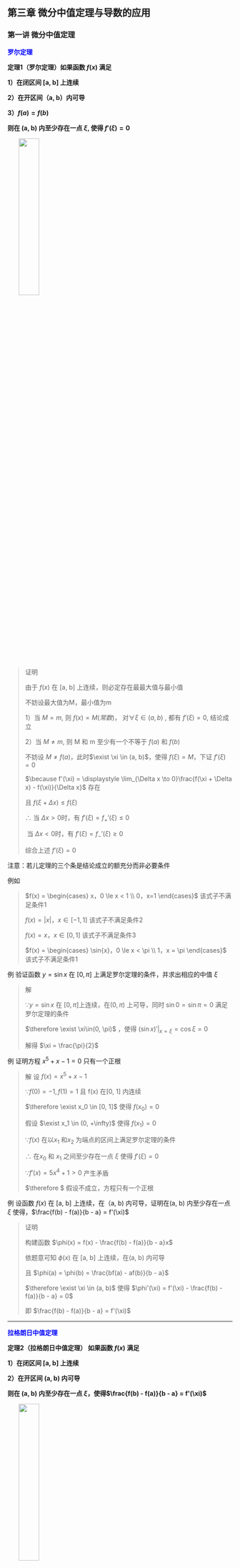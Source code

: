 ## 第三章 微分中值定理与导数的应用



### 第一讲 微分中值定理



<p style="color:blue;font-weight:bold">罗尔定理<p>


 **定理1（罗尔定理）如果函数 $f(x)$ 满足**

**1）在闭区间 [a, b] 上连续**

**2）在开区间（a, b）内可导**

**3）$f(a) = f(b)$**

**则在 (a, b) 内至少存在一点 $\xi$, 使得 $f'(\xi) = 0$**

<img style="width:30%;margin-left:5%" src="..\resource\images\chapter03\罗尔定理.jpg"></img>

> 证明
>
> 由于 $f(x)$ 在 [a, b] 上连续，则必定存在最最大值与最小值
>
> 不妨设最大值为M，最小值为m
>
> 1）当 $M = m$, 则 $f(x) = M(常数)，$  对$\forall \xi \in (a, b)$ , 都有 $f'(\xi) = 0$, 结论成立
>
> 2）当 $M \neq m$, 则 M 和 m 至少有一个不等于 $f(a)$ 和 $f(b)$
>
> 不妨设 $M \neq f(a)$，此时$\exist \xi \in (a, b)$，使得 $f{(\xi)} = M$，下证 $f'(\xi) = 0$
>
> $\because f'(\xi) = \displaystyle \lim_{\Delta x \to 0}\frac{f(\xi + \Delta x) - f(\xi)}{\Delta x}$ 存在
>
> 且 $f(\xi + \Delta x) \le f(\xi)$
>
> $\therefore$ 当 $\Delta x > 0$时，有 $f'(\xi) = f_+'(\xi)  \le 0$
>
> ​	当 $\Delta x < 0$时，有 $f'(\xi) = f_-'(\xi) \ge 0$					
>
> 综合上述 $f'(\xi) = 0$





注意：若儿定理的三个条是结论成立的额充分而非必要条件

例如

> $f(x) = \begin{cases} x，0 \le x < 1 \\ 0，x=1  \end{cases}$ 			该式子不满足条件1
>
> 
>
> $f(x) = |x|，x \in [-1, 1]$			 该式子不满足条件2
>
> 
>
> $f(x) = x，x \in [0, 1]$ 				 该式子不满足条件3
>
> 
>
> $f(x) = \begin{cases} \sin{x}，0 \le x < \pi \\ 1，x = \pi \end{cases}$ 	该式子不满足条件1





例 验证函数 $y = \sin{x}$ 在 $[0, \pi]$ 上满足罗尔定理的条件，并求出相应的中值 $\xi$

>  解 
>
>  $\because y = \sin{x}$ 在 $[0, \pi]$上连续，在$(0, \pi)$ 上可导，同时 $\sin{0} = \sin{\pi} = 0$ 满足罗尔定理的条件
>
>  $\therefore \exist \xi\in(0, \pi)$ ，使得 $(\sin{x})'|_{x = \xi} = \cos{\xi} = 0$
>
>  解得 $\xi = \frac{\pi}{2}$



例 证明方程 $x^5 + x -1 = 0$ 只有一个正根

>  解 设 $f(x) = x^5 + x - 1$
>
>  $\because f(0) = -1, f(1) = 1$ 且 f(x) 在[0, 1] 内连续
>
>  $\therefore \exist x_0 \in [0, 1]$ 使得 $f(x_0) = 0$
>
>  
>
>  假设 $\exist x_1 \in (0, +\infty)$ 使得 $f(x_1) = 0$
>
>  $\because f(x)$ 在以$x_1$ 和$x_2$ 为端点的区间上满足罗尔定理的条件
>
>  $\therefore$ 在$x_0$ 和 $x_1$ 之间至少存在一点 $\xi$ 使得 $f'(\xi) = 0$
>
>  $\because f'(x) = 5x^4 + 1 > 0$ 产生矛盾
>
>  $\therefore $ 假设不成立，方程只有一个正根





例 设函数 $f(x)$ 在 [a, b] 上连续，在（a, b) 内可导，证明在(a, b) 内至少存在一点 $\xi$ 使得，$\frac{f(b) - f(a)}{b - a} = f'(\xi)$

>  证明
>
>  构建函数 $\phi(x) = f(x) - \frac{f(b) - f(a)}{b - a}x$
>
>  依题意可知 $\phi(x)$ 在 [a, b] 上连续，在(a, b) 内可导
>
>  且  $\phi(a) = \phi(b) = \frac{bf(a) - af(b)}{b - a}$
>
>  $\therefore \exist \xi \in (a, b)$ 使得 $\phi'(\xi) = f'(\xi) - \frac{f(b) - f(a)}{b - a} = 0$
>
>  即 $\frac{f(b) - f(a)}{b - a} = f'(\xi)$

<hr/>





<p style="color:blue;font-weight:bold">拉格朗日中值定理<p>

**定理2（拉格朗日中值定理） 如果函数 $f(x)$ 满足**

**1）在闭区间 [a, b] 上连续**

**2）在开区间 (a, b) 内可导**

**则在 (a, b) 内至少存在一点 $\xi$，使得$\frac{f(b) - f(a)}{b - a} = f'(\xi)$**

<img style="width:30%;margin-left:5%" src="..\resource\images\chapter03\拉格朗日中值定理.jpg"></img>

> 直线AB的方程为
>
>  $y = f(a) + \frac{f(b) - f(a)}{b - a}(x-a)$
>
> 构造一个辅助函数
>
>  $\phi(x) = f(x) - f(a) - \frac{f(b) - f(a)}{b - a}(x - a)$
>
> 由于 $\phi(x)$ 在 [a, b] 上连续，在(a,b) 内可导，又$\phi(a) = \phi(b) = 0$
>
> 故 $\phi(x)$ 在[a, b] 上满足罗尔定理的条件
>
> 至少存在一点 $\xi \in (a, b)$ ，使得$\phi'(\xi) = 0$
>
> 即 $\frac{f(b) - f(a)}{b - a} = f'(\xi)$





**变形公式**

> 由 $f'(\xi) = \frac{f(b) - f(a)}{b - a}$ 可得
>
> $f(b) - f(a) = f'(\xi)(b - a), \quad a < \xi < b$



**有限增量公式**

> $f(x)$ 在 (a, b) 内可导，$x, x + \Delta x \in (a, b)$
>
> $f(x + \Delta x) - f(x) = f'(\xi) \Delta x$ ，    $\xi$ 介于 x 于 $x + \Delta x$ 之间
>
> 记 $\xi = x + \theta \Delta x, \quad (0 < \theta < 1$)
>
> $f(x + \Delta x) - f(x) = f'(x + \theta\Delta x)\Delta x, \quad 0< \theta < 1$
>
> ​														--------------------- 称为有限增量公式	
>
> $f(x + \Delta x) - f(x) = f'(x)\Delta x + o(\Delta x)$
>
> ​														----------------------为无限增量





推论：如果函数 $f(x)$ 在区间 $I$ 上连续，$I$ 内可导且导数恒为零，那么 $f(x)$ 在区间$I$ 上是一个常数

> 证 在区间 $I$ 上任意取两点，$x_1, x_2(x_1 < x_2)$ 应用公式得
>
> ​	$f(x_2) - f(x_1) = f'(\xi)(x_2 - x_1) \quad x_1 < \xi < x_2$
>
> 由已知 $f'(\xi) = 0$，得 $f(x_2) - f(x_1) = 0$，即 $f(x_2) = f(x_1)$
>
> 因此 $f(x)$ 在区间 $I$ 上是一个常数





例 证明恒等式 $\arctan{x} + arccot{x} = \frac{\pi}{2}，x\in(-\infty, +\infty)$

>  解 设 $f(x) = \arctan{x} + arccot{x}$ 
>
>  $\because f'(x) = \frac{1}{1 + x^2} - \frac{1}{1 + x^2}= 0$
>
>  $\therefore f(x)$ 恒等于一个常量
>
>  又 $f(1) = \arctan{1} + arccot{1} = \frac{1}{2}$
>
>  所以 $\arctan{x} + arccot{x} = \frac{\pi}{2}$





例 证明当 x > 0 时， $\frac{x}{1 + x} < \ln{(1 + x)} < x$

>  解 设 $f(x) = \ln(1 + x)$
>
>  $\because f(x)$ 在(0, x) 上满足柯西中值定理
>
>  $\therefore \exist \xi\in(0,x)$ 使得 $\frac{f(x) - f(0)}{x - 0} = f'(\xi) = \frac{1}{1 + \xi}$
>
>  即 $f(x) = \ln(1 + x) = \frac{x}{1 + \xi}$
>
>  $\because 0 < \xi < x$
>
>  $\therefore $ $\frac{x}{1 + x} < \ln{(1 + x)} < x$





<p style="color:blue;font-weight:bold">柯西中值定理<p>

**定理3（柯西中值定理）如果函数$f(x)，F(x)$ 满足**

**1）在闭区间 [a, b] 上连续**

**2）在开区间 (a, b) 内可导**

**3） 对$\forall x \in (a, b)，F'(x) \neq 0$**

**则 $\exist \xi \in (a, b)$ ，使得$\frac{f(b) - f(a)}{F(b) - F(a)} = \frac{f'(\xi)}{F'(\xi)}$ 成立**



 分析：要证 （a, b) 内至少存在一点，使 $\frac{f(b) - f(a)}{F(b) - F(a)} = \frac{f'(\xi)}{F'(\xi)}$ 成立

​			即证  $f'(\xi) - \frac{f(b) - f(a)}{F(b) - F(a)}F'(\xi) = 0$

​			设  $\phi(x) = f(x) - \frac{f(b) - f(a)}{F(b) - F(a)}F(x)$

​			则要证 $\phi'(\xi) = f'(\xi) - \frac{f(b) - f(a)}{F(b) - F(a)}F'(\xi) = 0$



> 证  由于 $F(b) - F(a) = F'(\eta)(b - a)，a < \eta < b$
>
> 根据假定 $F'(\eta) \neq 0,b-a \neq 0$ 所以
>
> $F(b) - F(a) \neq 0$
>
> 
>
> 设 $\phi(x) = f(x) - \frac{f(b) - f(a)}{F(b) - F(a)}F(x)$
>
> 显然 $\phi(x) 在[a, b]$ 上连续，在(a, b) 内可导，且 
>
> ​	$\phi(a) = \phi(b) = 	\frac{F(b)f(a) - F(a)f(b)}{F(b) - F(a)}$
>
> 因此，在(a, b) 内至少有一点 $\xi$，使
>
> $\phi'(\xi) = f'(\xi) - \frac{f(b) - f(a)}{F(b) - F(a)}F'(\xi) = 0$
>
> 由此得 
>
> $\frac{f(b) - f(a)}{F(b) - F(a)} = \frac{f'(\xi)}{F'(\xi)}$



注意 若取 $F(x) = x$，那么 $F(b) - F(a) = b - a，F'(x) = 1$

$f(b) - f(a) = f'(\xi)(b - a)$，及转化为罗尔定理





例 设函数 $f(x)$ 在[a, b] 上连续，在 (a, b) 内可导（a > 0)，证明在（a，b) 内存在一点 $\xi$，使得 $2\xi[f(b) - f(a)] = (b^2 - a^2)f'(\xi)$

> 要证 $2\xi[f(b) - f(a)] = (b^2 - a^2)f'(\xi)$
>
> 即证 $\frac{f(b) - f(a)}{b^2 - a^2} = \frac{f'(\xi)}{2\xi}$
>
> 不妨设 $F(x) = x^2$
>
> $\because \forall x \in (a, b)，F(x) \neq 0$, 且 F(x) , g(x) 在 (a, b) 内满足柯西中值定理的条件
>
> $\therefore \exist\xi\in(a,b)$  使得 $\frac{f(b) - f(a)}{F(b) - F(a)} = \frac{f'(\xi)}{F'(\xi)}$
>
> 即 $\frac{f(b) - f(a)}{b^2 - a^2} = \frac{f'(\xi)}{2\xi}$

